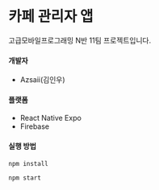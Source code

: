 # 카페 관리자 앱

고급모바일프로그래밍 N반 11팀 프로젝트입니다.

#### 개발자
- Azsaii(김인우)

#### 플랫폼
- React Native Expo
- Firebase

#### 실행 방법
```
npm install
```
```
npm start
```
